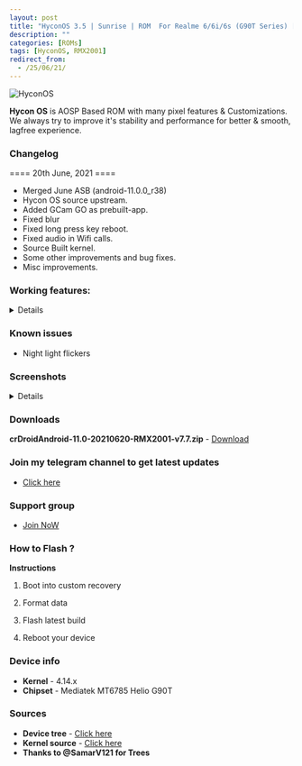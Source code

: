```yaml
---
layout: post
title: "HyconOS 3.5 | Sunrise | ROM  For Realme 6/6i/6s (G90T Series) [OFFICIAL]"
description: ""
categories: [ROMs]
tags: [HyconOS, RMX2001]
redirect_from:
  - /25/06/21/
---
```


![HyconOS](https://gitlab.com/sribalaji/sribalaji.gitlab.io/-/raw/master/assets/images/headers/HyconOS.png?raw=true)

**Hycon OS** is AOSP Based ROM with many pixel features & Customizations. We always try to improve it's stability and performance for better & smooth, lagfree experience.

### Changelog
==== 20th June, 2021 ====

- Merged June ASB (android-11.0.0_r38) 
- Hycon OS source upstream.
- Added GCam GO as prebuilt-app.
- Fixed blur
- Fixed long press key reboot.
- Fixed audio in Wifi calls.
- Source Built kernel.
- Some other improvements and bug fixes.
- Misc improvements.

### Working features:
<details>
* VoLTE, Wifi calling
* Fingerprint sensor
* WiFi
* Bluetooth
* SELinux
* RIL (Data,SMS,Calls)
* Camera
* Camcorder
* Audio
* GPS
* NFC
* Sensors
* Video Playback
* ZRAM
* Internal audio recording
* Faceunlock
* Safetynet without magisk
* DT2W
* EngineerMode
</details>

### Known issues
* Night light flickers

### Screenshots
<details>
<div id="images">
<img class="screenshot" src="https://imgur.com/agL5X9U.jpg">
<img class="screenshot" src="https://imgur.com/NWYWkhL.jpg">
<img class="screenshot" src="https://imgur.com/A6GCM2D.jpg">
<img class="screenshot" src="https://imgur.com/PJeqbbm.jpg">
<img class="screenshot" src="https://imgur.com/OlE2hyq.jpg">
<img class="screenshot" src="https://imgur.com/nSrroLj.jpg">
<img class="screenshot" src="https://imgur.com/XP0KZb8.jpg">
<img class="screenshot" src="https://imgur.com/4iUvx2B.jpg">
<img class="screenshot" src="https://imgur.com/eKJMt6z.jpg">
</div>
</details>

### Downloads
**crDroidAndroid-11.0-20210620-RMX2001-v7.7.zip** - [Download]()

### Join my telegram channel to get latest updates
* [Click here](https://t.me/TheCloverly_Releases)

### Support group
* [Join NoW](https://t.me/SriBalajiHub)

### How to Flash ?
**Instructions**
1) Boot into custom recovery 

2) Format data

3) Flash latest build

4) Reboot your device 

### Device info
* **Kernel** - 4.14.x
* **Chipset** - Mediatek MT6785 Helio G90T

### Sources
* **Device tree** - [Click here](https://github.com/ManshuTyagi/device_realme_RMX2001)
* **Kernel source** - [Click here](https://github.com/ManshuTyagi/kernel_realme_RMX2001)
* **Thanks to @SamarV121 for Trees**
